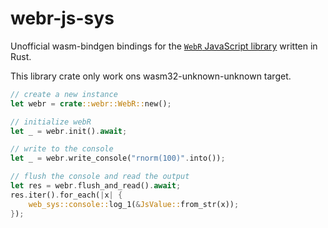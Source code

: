 # webr-js-sys

Unofficial wasm-bindgen bindings for the [`WebR` JavaScript library](https://docs.r-wasm.org/) written in Rust. 

This library crate only work ons wasm32-unknown-unknown target.

```rs
// create a new instance
let webr = crate::webr::WebR::new();

// initialize webR
let _ = webr.init().await;

// write to the console
let _ = webr.write_console("rnorm(100)".into());

// flush the console and read the output
let res = webr.flush_and_read().await;
res.iter().for_each(|x| {
    web_sys::console::log_1(&JsValue::from_str(x));
});
```
